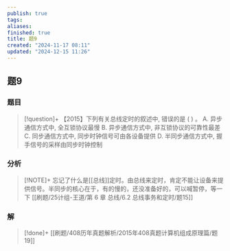 ```yaml
---
publish: true
tags: 
aliases: 
finished: true
title: 题9
created: "2024-11-17 08:11"
updated: "2024-12-15 11:26"
---
```

## 题9
### 题目
> [!question]+
> 【2015】下列有关总线定时的叙述中, 错误的是 ( ) 。
> A. 异步通信方式中, 全互锁协议最慢
> B. 异步通信方式中, 非互锁协议的可靠性最差
> C. 同步通信方式中, 同步时钟信号可由各设备提供
> D. 半同步通信方式中, 握手信号的采样由同步时钟控制
### 分析
> [!NOTE]+
> 忘记了什么是[[总线]]定时。由总线来定时，肯定不能让设备来提供信号。半同步的核心在于，有的慢的，还没准备好的，可以喊暂停，等一下
> [[刷题/25计组-王道/第 6 章 总线/6.2 总线事务和定时/题15]]
### 解
> [!done]+
> [[刷题/408历年真题解析/2015年408真题计算机组成原理篇/题19]]